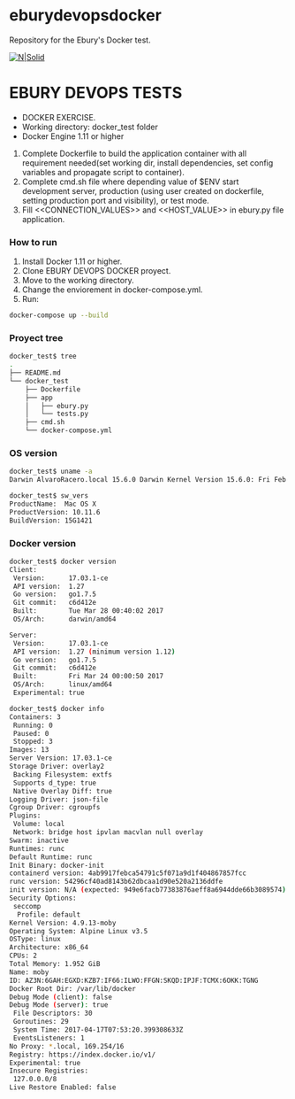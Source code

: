 # eburydevopsdocker
Repository for the Ebury's Docker test.

[![N|Solid](https://web-statics.ebury.com/wp-content/themes/ebury-master-v2/assets/img/ebury-logo.svg)](https://www.ebury.es/)

#  EBURY DEVOPS TESTS

  - DOCKER EXERCISE.
  - Working directory: docker_test folder
  - Docker Engine 1.11 or higher

1. Complete Dockerfile to build the application container with all requirement needed(set working dir, install dependencies, set config variables and propagate script to container).
2. Complete cmd.sh file where depending value of $ENV start development server, production (using user created on dockerfile, setting production port and visibility), or test mode.
3. Fill <<CONNECTION_VALUES>> and <<HOST_VALUE>> in ebury.py file application.

### How to run
1. Install Docker 1.11 or higher.
2. Clone EBURY DEVOPS DOCKER proyect.
3. Move to the working directory.
4. Change the enviorement in docker-compose.yml.
5. Run:

```sh
docker-compose up --build
```

### Proyect tree

```sh
docker_test$ tree
.
├── README.md
└── docker_test
    ├── Dockerfile
    ├── app
    │   ├── ebury.py
    │   └── tests.py
    ├── cmd.sh
    └── docker-compose.yml
```

### OS version

```sh
docker_test$ uname -a
Darwin AlvaroRacero.local 15.6.0 Darwin Kernel Version 15.6.0: Fri Feb 17 10:21:18 PST 2017; root:xnu-3248.60.11.4.1~1/RELEASE_X86_64 x86_64
```

```sh
docker_test$ sw_vers
ProductName:  Mac OS X
ProductVersion: 10.11.6
BuildVersion: 15G1421
```

### Docker version

```sh
docker_test$ docker version
Client:
 Version:      17.03.1-ce
 API version:  1.27
 Go version:   go1.7.5
 Git commit:   c6d412e
 Built:        Tue Mar 28 00:40:02 2017
 OS/Arch:      darwin/amd64

Server:
 Version:      17.03.1-ce
 API version:  1.27 (minimum version 1.12)
 Go version:   go1.7.5
 Git commit:   c6d412e
 Built:        Fri Mar 24 00:00:50 2017
 OS/Arch:      linux/amd64
 Experimental: true
```

```sh
docker_test$ docker info
Containers: 3
 Running: 0
 Paused: 0
 Stopped: 3
Images: 13
Server Version: 17.03.1-ce
Storage Driver: overlay2
 Backing Filesystem: extfs
 Supports d_type: true
 Native Overlay Diff: true
Logging Driver: json-file
Cgroup Driver: cgroupfs
Plugins: 
 Volume: local
 Network: bridge host ipvlan macvlan null overlay
Swarm: inactive
Runtimes: runc
Default Runtime: runc
Init Binary: docker-init
containerd version: 4ab9917febca54791c5f071a9d1f404867857fcc
runc version: 54296cf40ad8143b62dbcaa1d90e520a2136ddfe
init version: N/A (expected: 949e6facb77383876aeff8a6944dde66b3089574)
Security Options:
 seccomp
  Profile: default
Kernel Version: 4.9.13-moby
Operating System: Alpine Linux v3.5
OSType: linux
Architecture: x86_64
CPUs: 2
Total Memory: 1.952 GiB
Name: moby
ID: AZ3N:6GAH:EGXD:KZB7:IF66:ILWO:FFGN:SKQD:IPJF:TCMX:6OKK:TGNG
Docker Root Dir: /var/lib/docker
Debug Mode (client): false
Debug Mode (server): true
 File Descriptors: 30
 Goroutines: 29
 System Time: 2017-04-17T07:53:20.399308633Z
 EventsListeners: 1
No Proxy: *.local, 169.254/16
Registry: https://index.docker.io/v1/
Experimental: true
Insecure Registries:
 127.0.0.0/8
Live Restore Enabled: false
```